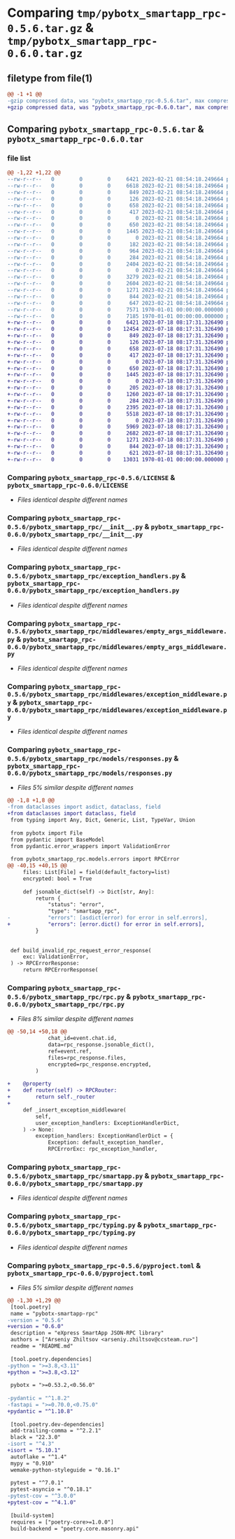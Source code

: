 # Comparing `tmp/pybotx_smartapp_rpc-0.5.6.tar.gz` & `tmp/pybotx_smartapp_rpc-0.6.0.tar.gz`

## filetype from file(1)

```diff
@@ -1 +1 @@
-gzip compressed data, was "pybotx_smartapp_rpc-0.5.6.tar", max compression
+gzip compressed data, was "pybotx_smartapp_rpc-0.6.0.tar", max compression
```

## Comparing `pybotx_smartapp_rpc-0.5.6.tar` & `pybotx_smartapp_rpc-0.6.0.tar`

### file list

```diff
@@ -1,22 +1,22 @@
--rw-r--r--   0        0        0     6421 2023-02-21 08:54:18.249664 pybotx_smartapp_rpc-0.5.6/LICENSE
--rw-r--r--   0        0        0     6618 2023-02-21 08:54:18.249664 pybotx_smartapp_rpc-0.5.6/README.md
--rw-r--r--   0        0        0      849 2023-02-21 08:54:18.249664 pybotx_smartapp_rpc-0.5.6/pybotx_smartapp_rpc/__init__.py
--rw-r--r--   0        0        0      126 2023-02-21 08:54:18.249664 pybotx_smartapp_rpc-0.5.6/pybotx_smartapp_rpc/empty_args.py
--rw-r--r--   0        0        0      658 2023-02-21 08:54:18.249664 pybotx_smartapp_rpc-0.5.6/pybotx_smartapp_rpc/exception_handlers.py
--rw-r--r--   0        0        0      417 2023-02-21 08:54:18.249664 pybotx_smartapp_rpc-0.5.6/pybotx_smartapp_rpc/exceptions.py
--rw-r--r--   0        0        0        0 2023-02-21 08:54:18.249664 pybotx_smartapp_rpc-0.5.6/pybotx_smartapp_rpc/middlewares/__init__.py
--rw-r--r--   0        0        0      650 2023-02-21 08:54:18.249664 pybotx_smartapp_rpc-0.5.6/pybotx_smartapp_rpc/middlewares/empty_args_middleware.py
--rw-r--r--   0        0        0     1445 2023-02-21 08:54:18.249664 pybotx_smartapp_rpc-0.5.6/pybotx_smartapp_rpc/middlewares/exception_middleware.py
--rw-r--r--   0        0        0        0 2023-02-21 08:54:18.249664 pybotx_smartapp_rpc-0.5.6/pybotx_smartapp_rpc/models/__init__.py
--rw-r--r--   0        0        0      182 2023-02-21 08:54:18.249664 pybotx_smartapp_rpc-0.5.6/pybotx_smartapp_rpc/models/errors.py
--rw-r--r--   0        0        0      964 2023-02-21 08:54:18.249664 pybotx_smartapp_rpc-0.5.6/pybotx_smartapp_rpc/models/method.py
--rw-r--r--   0        0        0      284 2023-02-21 08:54:18.249664 pybotx_smartapp_rpc-0.5.6/pybotx_smartapp_rpc/models/request.py
--rw-r--r--   0        0        0     2404 2023-02-21 08:54:18.249664 pybotx_smartapp_rpc-0.5.6/pybotx_smartapp_rpc/models/responses.py
--rw-r--r--   0        0        0        0 2023-02-21 08:54:18.249664 pybotx_smartapp_rpc-0.5.6/pybotx_smartapp_rpc/py.typed
--rw-r--r--   0        0        0     3279 2023-02-21 08:54:18.249664 pybotx_smartapp_rpc-0.5.6/pybotx_smartapp_rpc/router.py
--rw-r--r--   0        0        0     2604 2023-02-21 08:54:18.249664 pybotx_smartapp_rpc-0.5.6/pybotx_smartapp_rpc/rpc.py
--rw-r--r--   0        0        0     1271 2023-02-21 08:54:18.249664 pybotx_smartapp_rpc-0.5.6/pybotx_smartapp_rpc/smartapp.py
--rw-r--r--   0        0        0      844 2023-02-21 08:54:18.249664 pybotx_smartapp_rpc-0.5.6/pybotx_smartapp_rpc/typing.py
--rw-r--r--   0        0        0      647 2023-02-21 08:54:18.249664 pybotx_smartapp_rpc-0.5.6/pyproject.toml
--rw-r--r--   0        0        0     7571 1970-01-01 00:00:00.000000 pybotx_smartapp_rpc-0.5.6/setup.py
--rw-r--r--   0        0        0     7185 1970-01-01 00:00:00.000000 pybotx_smartapp_rpc-0.5.6/PKG-INFO
+-rw-r--r--   0        0        0     6421 2023-07-18 08:17:31.326490 pybotx_smartapp_rpc-0.6.0/LICENSE
+-rw-r--r--   0        0        0    12454 2023-07-18 08:17:31.326490 pybotx_smartapp_rpc-0.6.0/README.md
+-rw-r--r--   0        0        0      849 2023-07-18 08:17:31.326490 pybotx_smartapp_rpc-0.6.0/pybotx_smartapp_rpc/__init__.py
+-rw-r--r--   0        0        0      126 2023-07-18 08:17:31.326490 pybotx_smartapp_rpc-0.6.0/pybotx_smartapp_rpc/empty_args.py
+-rw-r--r--   0        0        0      658 2023-07-18 08:17:31.326490 pybotx_smartapp_rpc-0.6.0/pybotx_smartapp_rpc/exception_handlers.py
+-rw-r--r--   0        0        0      417 2023-07-18 08:17:31.326490 pybotx_smartapp_rpc-0.6.0/pybotx_smartapp_rpc/exceptions.py
+-rw-r--r--   0        0        0        0 2023-07-18 08:17:31.326490 pybotx_smartapp_rpc-0.6.0/pybotx_smartapp_rpc/middlewares/__init__.py
+-rw-r--r--   0        0        0      650 2023-07-18 08:17:31.326490 pybotx_smartapp_rpc-0.6.0/pybotx_smartapp_rpc/middlewares/empty_args_middleware.py
+-rw-r--r--   0        0        0     1445 2023-07-18 08:17:31.326490 pybotx_smartapp_rpc-0.6.0/pybotx_smartapp_rpc/middlewares/exception_middleware.py
+-rw-r--r--   0        0        0        0 2023-07-18 08:17:31.326490 pybotx_smartapp_rpc-0.6.0/pybotx_smartapp_rpc/models/__init__.py
+-rw-r--r--   0        0        0      205 2023-07-18 08:17:31.326490 pybotx_smartapp_rpc-0.6.0/pybotx_smartapp_rpc/models/errors.py
+-rw-r--r--   0        0        0     1260 2023-07-18 08:17:31.326490 pybotx_smartapp_rpc-0.6.0/pybotx_smartapp_rpc/models/method.py
+-rw-r--r--   0        0        0      284 2023-07-18 08:17:31.326490 pybotx_smartapp_rpc-0.6.0/pybotx_smartapp_rpc/models/request.py
+-rw-r--r--   0        0        0     2395 2023-07-18 08:17:31.326490 pybotx_smartapp_rpc-0.6.0/pybotx_smartapp_rpc/models/responses.py
+-rw-r--r--   0        0        0     5518 2023-07-18 08:17:31.326490 pybotx_smartapp_rpc-0.6.0/pybotx_smartapp_rpc/openapi_utils.py
+-rw-r--r--   0        0        0        0 2023-07-18 08:17:31.326490 pybotx_smartapp_rpc-0.6.0/pybotx_smartapp_rpc/py.typed
+-rw-r--r--   0        0        0     5969 2023-07-18 08:17:31.326490 pybotx_smartapp_rpc-0.6.0/pybotx_smartapp_rpc/router.py
+-rw-r--r--   0        0        0     2682 2023-07-18 08:17:31.326490 pybotx_smartapp_rpc-0.6.0/pybotx_smartapp_rpc/rpc.py
+-rw-r--r--   0        0        0     1271 2023-07-18 08:17:31.326490 pybotx_smartapp_rpc-0.6.0/pybotx_smartapp_rpc/smartapp.py
+-rw-r--r--   0        0        0      844 2023-07-18 08:17:31.326490 pybotx_smartapp_rpc-0.6.0/pybotx_smartapp_rpc/typing.py
+-rw-r--r--   0        0        0      621 2023-07-18 08:17:31.326490 pybotx_smartapp_rpc-0.6.0/pyproject.toml
+-rw-r--r--   0        0        0    13031 1970-01-01 00:00:00.000000 pybotx_smartapp_rpc-0.6.0/PKG-INFO
```

### Comparing `pybotx_smartapp_rpc-0.5.6/LICENSE` & `pybotx_smartapp_rpc-0.6.0/LICENSE`

 * *Files identical despite different names*

### Comparing `pybotx_smartapp_rpc-0.5.6/pybotx_smartapp_rpc/__init__.py` & `pybotx_smartapp_rpc-0.6.0/pybotx_smartapp_rpc/__init__.py`

 * *Files identical despite different names*

### Comparing `pybotx_smartapp_rpc-0.5.6/pybotx_smartapp_rpc/exception_handlers.py` & `pybotx_smartapp_rpc-0.6.0/pybotx_smartapp_rpc/exception_handlers.py`

 * *Files identical despite different names*

### Comparing `pybotx_smartapp_rpc-0.5.6/pybotx_smartapp_rpc/middlewares/empty_args_middleware.py` & `pybotx_smartapp_rpc-0.6.0/pybotx_smartapp_rpc/middlewares/empty_args_middleware.py`

 * *Files identical despite different names*

### Comparing `pybotx_smartapp_rpc-0.5.6/pybotx_smartapp_rpc/middlewares/exception_middleware.py` & `pybotx_smartapp_rpc-0.6.0/pybotx_smartapp_rpc/middlewares/exception_middleware.py`

 * *Files identical despite different names*

### Comparing `pybotx_smartapp_rpc-0.5.6/pybotx_smartapp_rpc/models/responses.py` & `pybotx_smartapp_rpc-0.6.0/pybotx_smartapp_rpc/models/responses.py`

 * *Files 5% similar despite different names*

```diff
@@ -1,8 +1,8 @@
-from dataclasses import asdict, dataclass, field
+from dataclasses import dataclass, field
 from typing import Any, Dict, Generic, List, TypeVar, Union
 
 from pybotx import File
 from pydantic import BaseModel
 from pydantic.error_wrappers import ValidationError
 
 from pybotx_smartapp_rpc.models.errors import RPCError
@@ -40,15 +40,15 @@
     files: List[File] = field(default_factory=list)
     encrypted: bool = True
 
     def jsonable_dict(self) -> Dict[str, Any]:
         return {
             "status": "error",
             "type": "smartapp_rpc",
-            "errors": [asdict(error) for error in self.errors],
+            "errors": [error.dict() for error in self.errors],
         }
 
 
 def build_invalid_rpc_request_error_response(
     exc: ValidationError,
 ) -> RPCErrorResponse:
     return RPCErrorResponse(
```

### Comparing `pybotx_smartapp_rpc-0.5.6/pybotx_smartapp_rpc/rpc.py` & `pybotx_smartapp_rpc-0.6.0/pybotx_smartapp_rpc/rpc.py`

 * *Files 8% similar despite different names*

```diff
@@ -50,14 +50,18 @@
             chat_id=event.chat.id,
             data=rpc_response.jsonable_dict(),
             ref=event.ref,
             files=rpc_response.files,
             encrypted=rpc_response.encrypted,
         )
 
+    @property
+    def router(self) -> RPCRouter:
+        return self._router
+
     def _insert_exception_middleware(
         self,
         user_exception_handlers: ExceptionHandlerDict,
     ) -> None:
         exception_handlers: ExceptionHandlerDict = {
             Exception: default_exception_handler,
             RPCErrorExc: rpc_exception_handler,
```

### Comparing `pybotx_smartapp_rpc-0.5.6/pybotx_smartapp_rpc/smartapp.py` & `pybotx_smartapp_rpc-0.6.0/pybotx_smartapp_rpc/smartapp.py`

 * *Files identical despite different names*

### Comparing `pybotx_smartapp_rpc-0.5.6/pybotx_smartapp_rpc/typing.py` & `pybotx_smartapp_rpc-0.6.0/pybotx_smartapp_rpc/typing.py`

 * *Files identical despite different names*

### Comparing `pybotx_smartapp_rpc-0.5.6/pyproject.toml` & `pybotx_smartapp_rpc-0.6.0/pyproject.toml`

 * *Files 5% similar despite different names*

```diff
@@ -1,30 +1,29 @@
 [tool.poetry]
 name = "pybotx-smartapp-rpc"
-version = "0.5.6"
+version = "0.6.0"
 description = "eXpress SmartApp JSON-RPC library"
 authors = ["Arseniy Zhiltsov <arseniy.zhiltsov@ccsteam.ru>"]
 readme = "README.md"
 
 [tool.poetry.dependencies]
-python = ">=3.8,<3.11"
+python = ">=3.8,<3.12"
 
 pybotx = ">=0.53.2,<0.56.0"
 
-pydantic = "^1.8.2"
-fastapi = ">=0.70.0,<0.75.0"
+pydantic = "^1.10.8"
 
 [tool.poetry.dev-dependencies]
 add-trailing-comma = "^2.2.1"
 black = "22.3.0"
-isort = "^4.3"
+isort = "5.10.1"
 autoflake = "^1.4"
 mypy = "0.910"
 wemake-python-styleguide = "0.16.1"
 
 pytest = "^7.0.1"
 pytest-asyncio = "^0.18.1"
-pytest-cov = "^3.0.0"
+pytest-cov = "^4.1.0"
 
 [build-system]
 requires = ["poetry-core>=1.0.0"]
 build-backend = "poetry.core.masonry.api"
```

